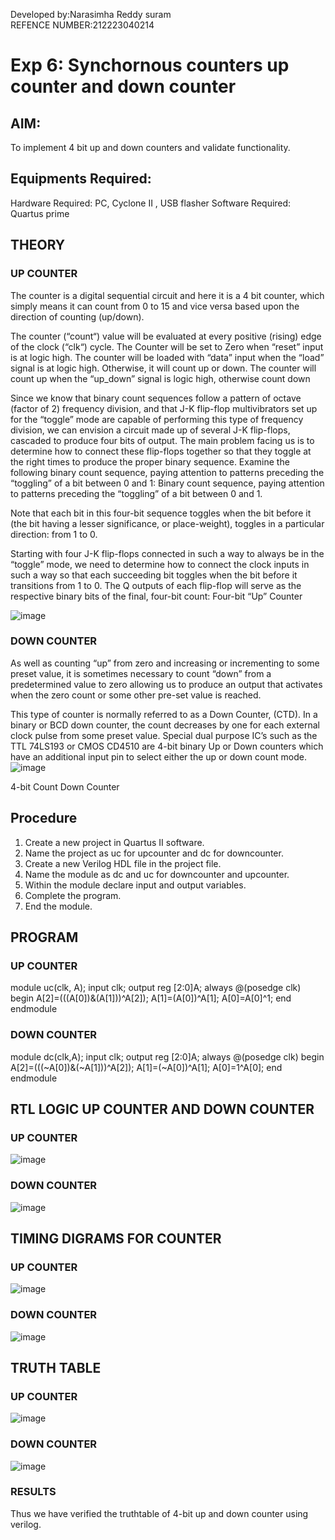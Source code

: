 Developed by:Narasimha Reddy suram<br>
REFENCE NUMBER:212223040214



# Exp 6: Synchornous counters up counter and down counter 
## AIM: 
To implement 4 bit up and down counters and validate functionality.
## Equipments Required:
Hardware Required: PC, Cyclone II , USB flasher
Software Required: Quartus prime
## THEORY 

### UP COUNTER 
The counter is a digital sequential circuit and here it is a 4 bit counter, which simply means it can count from 0 to 15 and vice versa based upon the direction of counting (up/down). 

The counter (“count“) value will be evaluated at every positive (rising) edge of the clock (“clk“) cycle.
The Counter will be set to Zero when “reset” input is at logic high.
The counter will be loaded with “data” input when the “load” signal is at logic high. Otherwise, it will count up or down.
The counter will count up when the “up_down” signal is logic high, otherwise count down

Since we know that binary count sequences follow a pattern of octave (factor of 2) frequency division, and that J-K flip-flop multivibrators set up for the “toggle” mode are capable of performing this type of frequency division, we can envision a circuit made up of several J-K flip-flops, cascaded to produce four bits of output.
The main problem facing us is to determine how to connect these flip-flops together so that they toggle at the right times to produce the proper binary sequence.
Examine the following binary count sequence, paying attention to patterns preceding the “toggling” of a bit between 0 and 1:
Binary count sequence, paying attention to patterns preceding the “toggling” of a bit between 0 and 1.

Note that each bit in this four-bit sequence toggles when the bit before it (the bit having a lesser significance, or place-weight), toggles in a particular direction: from 1 to 0.

Starting with four J-K flip-flops connected in such a way to always be in the “toggle” mode, we need to determine how to connect the clock inputs in such a way so that each succeeding bit toggles when the bit before it transitions from 1 to 0.
The Q outputs of each flip-flop will serve as the respective binary bits of the final, four-bit count:
Four-bit “Up” Counter

![image](https://user-images.githubusercontent.com/36288975/169644758-b2f4339d-9532-40c5-af40-8f4f8c942e2c.png)

### DOWN COUNTER 

As well as counting “up” from zero and increasing or incrementing to some preset value, it is sometimes necessary to count “down” from a predetermined value to zero allowing us to produce an output that activates when the zero count or some other pre-set value is reached.

This type of counter is normally referred to as a Down Counter, (CTD). In a binary or BCD down counter, the count decreases by one for each external clock pulse from some preset value. Special dual purpose IC’s such as the TTL 74LS193 or CMOS CD4510 are 4-bit binary Up or Down counters which have an additional input pin to select either the up or down count mode.
![image](https://user-images.githubusercontent.com/36288975/169644844-1a14e123-7228-4ed8-81a9-eb937dff4ac8.png)


4-bit Count Down Counter

## Procedure
1. Create a new project in Quartus II software.
2. Name the project as uc for upcounter and dc for downcounter.
3. Create a new Verilog HDL file in the project file.
4. Name the module as dc and uc for downcounter and upcounter.
5. Within the module declare input and output variables.
6. Complete the program.
7. End the module.

## PROGRAM 
### UP COUNTER

module uc(clk, A);
input clk;
output reg [2:0]A;
always @(posedge clk)
begin
A[2]=(((A[0])&(A[1]))^A[2]);
A[1]=(A[0])^A[1];
A[0]=A[0]^1;
end
endmodule

### DOWN COUNTER

module dc(clk,A);
input clk;
output reg [2:0]A;
always @(posedge clk)
begin
A[2]=(((~A[0])&(~A[1]))^A[2]);
A[1]=(~A[0])^A[1];
A[0]=1^A[0];
end
endmodule


## RTL LOGIC UP COUNTER AND DOWN COUNTER  
### UP COUNTER

![image](https://github.com/23012238/Exp-7-Synchornous-counters-/assets/150011605/978767f2-0b0e-480f-aaa5-ce2e6e4b1c1c)

 
### DOWN COUNTER

![image](https://github.com/23012238/Exp-7-Synchornous-counters-/assets/150011605/4ef2531d-b59b-4d47-8579-c15b39e1582c)



 
## TIMING DIGRAMS FOR COUNTER  
### UP COUNTER

![image](https://github.com/23012238/Exp-7-Synchornous-counters-/assets/150011605/5509ec88-c267-42e8-9def-cfcd62bba96a)



### DOWN COUNTER

![image](https://github.com/23012238/Exp-7-Synchornous-counters-/assets/150011605/a0566aec-733b-4a63-abe6-431ba36d8a0c)


 
## TRUTH TABLE
### UP COUNTER

![image](https://github.com/23012238/Exp-7-Synchornous-counters-/assets/150011605/ce2759ee-d4cf-4d41-8b1f-c63f8f249d6e)

 
### DOWN COUNTER

 ![image](https://github.com/23012238/Exp-7-Synchornous-counters-/assets/150011605/c849d026-4ebb-4d00-bd90-c06e6762ca2b)


### RESULTS 
Thus we have verified the truthtable of 4-bit up and down counter using verilog.




































